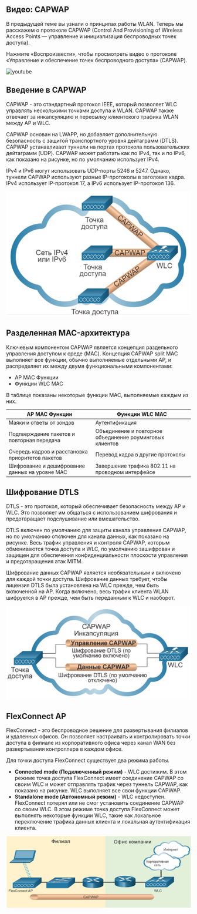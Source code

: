 <!-- 12.4.1 -->
## Видео: CAPWAP

В предыдущей теме вы узнали о принципах работы WLAN. Теперь мы расскажем о протоколе CAPWAP (Control And Provisioning of Wireless Access Points — управление и инициализация беспроводных точек доступа).

Нажмите «Воспроизвести», чтобы просмотреть видео о протоколе «Управление и обеспечение точек беспроводного доступа» (CAPWAP).

![youtube](https://www.youtube.com/watch?v=qXXGwkLZ6hI)

<!-- 12.4.2 -->
## Введение в CAPWAP

CAPWAP - это стандартный протокол IEEE, который позволяет WLC управлять несколькими точками доступа и WLAN. CAPWAP также отвечает за инкапсуляцию и пересылку клиентского трафика WLAN между AP и WLC.

CAPWAP основан на LWAPP, но добавляет дополнительную безопасность с защитой транспортного уровня дейтаграмм (DTLS). CAPWAP устанавливает туннели на портах протокола пользовательских дейтаграмм (UDP). CAPWAP может работать как по IPv4, так и по IPv6, как показано на рисунке, но по умолчанию использует IPv4.

IPv4 и IPv6 могут использовать UDP-порты 5246 и 5247. Однако, туннели CAPWAP используют разные IP-протоколы в заголовке кадра. IPv4 использует IP-протокол 17, а IPv6 использует IP-протокол 136.

![](./assets/12.4.2.png)
<!-- /courses/srwe-dl/af9ecea0-34fe-11eb-b1b2-9b1b0c1f7e0d/afb75fa8-34fe-11eb-b1b2-9b1b0c1f7e0d/assets/ca853052-1c27-11ea-af09-3b2e6521927c.svg -->

<!-- 12.4.3 -->
## Разделенная MAC-архитектура

Ключевым компонентом CAPWAP является концепция раздельного управления доступом к среде (MAC). Концепция CAPWAP split MAC выполняет все функции, обычно выполняемые отдельными AP, и распределяет их между двумя функциональными компонентами:

* AP MAC Функции
* Функции WLC MAC

В таблице показаны некоторые функции MAC, выполняемые каждым из них.

| **AP MAC Функции** | **Функции WLC MAC** |
| --- | --- |
| Маяки и ответы от зондов | Аутентификация |
| Подтверждение пакетов и повторная передача | Объединение и повторное объединение роуминговых клиентов |
| Очередь кадров и расстановка приоритетов пакетов | Перевод кадра в другие протоколы |
| Шифрование и дешифрование данных на уровне MAC | Завершение трафика 802.11 на проводном интерфейсе |

<!-- 12.4.4 -->
## Шифрование DTLS

DTLS - это протокол, который обеспечивает безопасность между AP и WLC. Это позволяет им общаться с использованием шифрования и предотвращает подслушивание или вмешательство.

DTLS включен по умолчанию для защиты канала управления CAPWAP, но по умолчанию отключен для канала данных, как показано на рисунке. Весь трафик управления и контроля CAPWAP, которым обмениваются точка доступа и WLC, по умолчанию зашифрован и защищен для обеспечения конфиденциальности плоскости управления и предотвращения атак MITM.

Шифрование данных CAPWAP является необязательным и включено для каждой точки доступа. Шифрование данных требует, чтобы лицензия DTLS была установлена на WLC прежде, чем быть включенной на AP. Когда включено, весь трафик клиента WLAN шифруется в AP прежде, чем быть переданным к WLC и наоборот.

![](./assets/12.4.4.png)
<!-- /courses/srwe-dl/af9ecea0-34fe-11eb-b1b2-9b1b0c1f7e0d/afb75fa8-34fe-11eb-b1b2-9b1b0c1f7e0d/assets/ca861ab0-1c27-11ea-af09-3b2e6521927c.svg -->

<!-- 12.4.5 -->
## FlexConnect AP

FlexConnect - это беспроводное решение для развертывания филиалов и удаленных офисов. Он позволяет настраивать и контролировать точки доступа в филиале из корпоративного офиса через канал WAN без развертывания контроллера в каждом офисе.

Для точки доступа FlexConnect существует два режима работы.

* **Connected mode (Подключенный режим)** - WLC достижим. В этом режиме точка доступа FlexConnect имеет соединение CAPWAP со своим WLC и может отправлять трафик через туннель CAPWAP, как показано на рисунке. WLC выполняет все свои функции CAPWAP.
* **Standalone mode (Автономный режим)** - WLC недоступен. FlexConnect потерял или не смог установить соединение CAPWAP со своим WLC. В этом режиме точка доступа FlexConnect может выполнять некоторые функции WLC, такие как локальное переключение трафика данных клиента и локальная аутентификация клиента.

![](./assets/12.4.5.png)
<!-- /courses/srwe-dl/af9ecea0-34fe-11eb-b1b2-9b1b0c1f7e0d/afb75fa8-34fe-11eb-b1b2-9b1b0c1f7e0d/assets/ca868fe1-1c27-11ea-af09-3b2e6521927c.svg -->

<!-- 12.4.6 -->
<!-- quiz -->